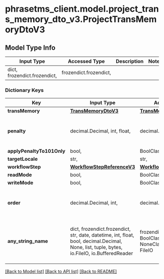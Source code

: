 # phrasetms_client.model.project_trans_memory_dto_v3.ProjectTransMemoryDtoV3

## Model Type Info

| Input Type                   | Accessed Type          | Description | Notes |
| ---------------------------- | ---------------------- | ----------- | ----- |
| dict, frozendict.frozendict, | frozendict.frozendict, |             |

### Dictionary Keys

| Key                       | Input Type                                                                                                                                  | Accessed Type                                                                           | Description                                                        | Notes                                     |
| ------------------------- | ------------------------------------------------------------------------------------------------------------------------------------------- | --------------------------------------------------------------------------------------- | ------------------------------------------------------------------ | ----------------------------------------- |
| **transMemory**           | [**TransMemoryDtoV3**](TransMemoryDtoV3.md)                                                                                                 | [**TransMemoryDtoV3**](TransMemoryDtoV3.md)                                             |                                                                    | [optional]                                |
| **penalty**               | decimal.Decimal, int, float,                                                                                                                | decimal.Decimal,                                                                        |                                                                    | [optional] value must be a 64 bit float   |
| **applyPenaltyTo101Only** | bool,                                                                                                                                       | BoolClass,                                                                              |                                                                    | [optional]                                |
| **targetLocale**          | str,                                                                                                                                        | str,                                                                                    |                                                                    | [optional]                                |
| **workflowStep**          | [**WorkflowStepReferenceV3**](WorkflowStepReferenceV3.md)                                                                                   | [**WorkflowStepReferenceV3**](WorkflowStepReferenceV3.md)                               |                                                                    | [optional]                                |
| **readMode**              | bool,                                                                                                                                       | BoolClass,                                                                              |                                                                    | [optional]                                |
| **writeMode**             | bool,                                                                                                                                       | BoolClass,                                                                              |                                                                    | [optional]                                |
| **order**                 | decimal.Decimal, int,                                                                                                                       | decimal.Decimal,                                                                        |                                                                    | [optional] value must be a 32 bit integer |
| **any_string_name**       | dict, frozendict.frozendict, str, date, datetime, int, float, bool, decimal.Decimal, None, list, tuple, bytes, io.FileIO, io.BufferedReader | frozendict.frozendict, str, BoolClass, decimal.Decimal, NoneClass, tuple, bytes, FileIO | any string name can be used but the value must be the correct type | [optional]                                |

[[Back to Model list]](../../README.md#documentation-for-models) [[Back to API list]](../../README.md#documentation-for-api-endpoints) [[Back to README]](../../README.md)
